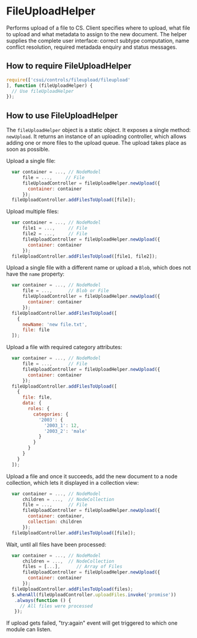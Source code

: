 FileUploadHelper
================

Performs upload of a file to CS.  Client specifies where to upload, what file
to upload and what metadata to assign to the new document.  The helper
supplies the complete user interface: correct subtype computation, name
conflict resolution, required metadada enquiry and status messages.

How to require FileUploadHelper
-------------------------------

```javascript
require(['csui/controls/fileupload/fileupload'
], function (fileUploadHelper) {
  // Use fileUploadHelper
});
```

How to use FileUploadHelper
---------------------------

The `fileUploadHelper` object is a static object. It exposes a single method:
`newUpload`.  It returns an instance of an uploading controller, which allows
adding one or more files to the upload queue.  The upload takes place as soon
as possible.

Upload a single file:

```javascript
  var container = ..., // NodeModel
      file = ...,     // File
      fileUploadController = fileUploadHelper.newUpload({
        container: container
      });
  fileUploadController.addFilesToUpload([file]);
````

Upload multiple files:

```javascript
  var container = ..., // NodeModel
      file1 = ...,     // File
      file2 = ...,     // File
      fileUploadController = fileUploadHelper.newUpload({
        container: container
      });
  fileUploadController.addFilesToUpload([file1, file2]);
````

Upload a single file with a different name or upload a `Blob`,
which does not have the `name` property:

```javascript
  var container = ..., // NodeModel
      file = ...,      // Blob or File
      fileUploadController = fileUploadHelper.newUpload({
        container: container
      });
  fileUploadController.addFilesToUpload([
    {
      newName: 'new file.txt',
      file: file
  ]);
````

Upload a file with required category attributes:

```javascript
  var container = ..., // NodeModel
      file = ...,      // File
      fileUploadController = fileUploadHelper.newUpload({
        container: container
      });
  fileUploadController.addFilesToUpload([
    {
      file: file,
      data: {
        roles: {
          categories: {
            '2003': {
              '2003_1': 12,
              '2003_2': 'male'
            } 
          }
        }
      }
    }
  ]);
````

Upload a file and once it succeeds, add the new document to a node collection,
which lets it displayed in a collection view:

```javascript
  var container = ..., // NodeModel
      children = ...,  // NodeCollection
      file = ...,      // File
      fileUploadController = fileUploadHelper.newUpload({
        container: container,
        collection: children
      });
  fileUploadController.addFilesToUpload([file]);
````

Wait, until all files have been processed:

```javascript
  var container = ..., // NodeModel
      children = ...,  // NodeCollection
      files = [...],      // Array of Files
      fileUploadController = fileUploadHelper.newUpload({
        container: container
      });
  fileUploadController.addFilesToUpload(files);
  $.whenAll(fileUploadController.uploadFiles.invoke('promise'))
   .always(function () {
     // All files were processed
   });
````

If upload gets failed, "try:again" event will get triggered to which one module can listen.
